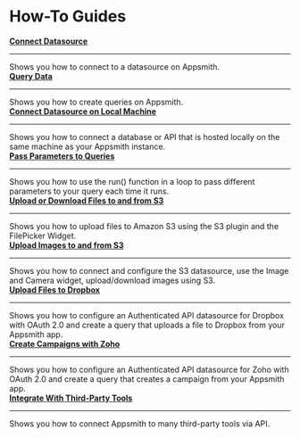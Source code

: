 # How-To Guides

<div class="containerGridSampleApp">
  <div class="containerColumnSampleApp columnGrid column-one">
        <div class="containerCol">
            <a href="/getting-started/tutorials/start-building#connect-to-a-database"><strong>Connect Datasource</strong></a>
        </div> <hr/>
        <div class="containerDescription">Shows you how to connect to a datasource on Appsmith.</div>
        <div class="containerTutorialLink"></div>
    </div>
    <div class="containerColumnSampleApp columnGrid column-two">
        <div class="containerCol">
           <a href="/connect-data/overview"><strong>Query Data</strong></a>
        </div><hr/>
        <div class="containerDescription">Shows you how to create queries on Appsmith. </div>
         <div class="containerTutorialLink">
         </div>
    </div>
</div>

<div class="containerGridSampleApp">
  <div class="containerColumnSampleApp columnGrid column-one">
        <div class="containerCol">
            <a href="/connect-data/how-to-guides/how-to-work-with-local-apis-on-appsmith"><strong>Connect Datasource on Local Machine</strong></a>
        </div> <hr/>
        <div class="containerDescription">Shows you how to connect a database or API that is hosted locally on the same machine as your Appsmith instance.</div>
        <div class="containerTutorialLink"></div>
    </div>
    <div class="containerColumnSampleApp columnGrid column-two">
        <div class="containerCol">
           <a href="/connect-data/how-to-guides/how-to-pass-params-to-an-api"><strong>Pass Parameters to Queries</strong></a>
        </div><hr/>
        <div class="containerDescription">Shows you how to use the run() function in a loop to pass different parameters to your query each time it runs. </div>
         <div class="containerTutorialLink">
         </div>
    </div>
</div>

<div class="containerGridSampleApp">
  <div class="containerColumnSampleApp columnGrid column-one">
        <div class="containerCol">
            <a href="/connect-data/how-to-guides/how-to-upload-to-s3"><strong>Upload or Download Files to and from S3</strong></a>
        </div> <hr/>
        <div class="containerDescription">Shows you how to upload files to Amazon S3 using the S3 plugin and the FilePicker Widget.</div>
        <div class="containerTutorialLink"></div>
    </div>
    <div class="containerColumnSampleApp columnGrid column-two">
        <div class="containerCol">
           <a href="/connect-data/how-to-guides/how-to-use-the-camera-image-widget-to-upload-download-images"><strong>Upload Images to and from S3</strong></a>
        </div><hr/>
        <div class="containerDescription">Shows you how to connect and configure the S3 datasource, use the Image and Camera widget, upload/download images using S3. </div>
         <div class="containerTutorialLink">
         </div>
    </div>
</div>

<div class="containerGridSampleApp">
  <div class="containerColumnSampleApp columnGrid column-one">
        <div class="containerCol">
            <a href="/connect-data/how-to-guides/how-to-integrate-dropbox"><strong>Upload Files to Dropbox</strong></a>
        </div> <hr/>
        <div class="containerDescription">Shows you how to configure an Authenticated API datasource for Dropbox with OAuth 2.0 and create a query that uploads a file to Dropbox from your Appsmith app.</div>
        <div class="containerTutorialLink"></div>
    </div>
    <div class="containerColumnSampleApp columnGrid column-two">
        <div class="containerCol">
           <a href="/connect-data/how-to-guides/how-to-integrate-zoho"><strong>Create Campaigns with Zoho</strong></a>
        </div><hr/>
        <div class="containerDescription">Shows you how to configure an Authenticated API datasource for Zoho with OAuth 2.0 and create a query that creates a campaign from your Appsmith app. </div>
         <div class="containerTutorialLink">
         </div>
    </div>
</div>

<div class="containerGridSampleApp">
  <div class="containerColumnSampleApp columnGrid column-one">
        <div class="containerCol">
            <a href="/connect-data/integrations"><strong>Integrate With Third-Party Tools</strong></a>
        </div> <hr/>
        <div class="containerDescription">Shows you how to connect Appsmith to many third-party tools via API.</div>
        <div class="containerTutorialLink"></div>
    </div>
     <div class="columnGrid column-two" style={{margin: "10px"}}>
    </div>
</div>
